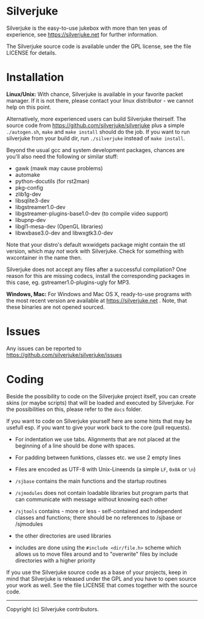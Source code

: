 Silverjuke
================================================================================

Silverjuke is the easy-to-use jukebox with more than ten yeas of experience, see
https://silverjuke.net for further information.

The Silverjuke source code is available under the GPL license, see the file
LICENSE for details.


Installation
================================================================================

**Linux/Unix:**  With chance, Silverjuke is available in your favorite packet
manager.  If it is not there, please contact your linux distributor - we cannot
help on this point.

Alternatively, more experienced users can build Silverjuke theirself.  The
source code from https://github.com/silverjuke/silverjuke plus a simple
`./autogen.sh`, `make` and `make install` should do the job. If you want to run
silverjuke from your build dir, run `./silverjuke` instead of `make install`.

Beyond the usual gcc and system development packages, chances are you'll also
need the following or similar stuff:

- gawk (mawk may cause problems)
- automake
- python-docutils (for rst2man)
- pkg-config
- zlib1g-dev
- libsqlite3-dev
- libgstreamer1.0-dev
- libgstreamer-plugins-base1.0-dev (to compile video support)
- libupnp-dev
- libgl1-mesa-dev (OpenGL libraries)
- libwxbase3.0-dev and libwxgtk3.0-dev

Note that your distro's default wxwidgets package might contain the stl version,
which may _not_ work with Silverjuke. Check for something with wxcontainer in
the name then.

Silverjuke does not accept any files after a successful compilation?  One reason 
for this are missing codecs, install the corresponding packages in this case,
eg. gstreamer1.0-plugins-ugly for MP3.

**Windows, Mac:**  For Windows and Mac OS X, ready-to-use programs with the most
recent version are available at https://silverjuke.net .  Note, that these
binaries are not opened sourced.


Issues
===============================================================================

Any issues can be reported to https://github.com/silverjuke/silverjuke/issues


Coding
================================================================================

Beside the possibility to code on the Silverjuke project itself, you can create
skins (or maybe scripts) that will be loaded and executed by Silverjuke.  For
the possibilities on this, please refer to the `docs` folder.

If you want to code on Silverjuke yourself here are some hints that may be
usefull esp. if you want to give your work back to the core (pull requests).

- For indentation we use tabs.  Alignments that are not placed at the beginning
  of a line should be done with spaces.

- For padding between funktions, classes etc. we use 2 empty lines

- Files are encoded as UTF-8 with Unix-Lineends (a simple `LF`, `0x0A` or `\n`)

- `/sjbase` contains the main functions and the startup routines

- `/sjmodules` does not contain loadable libraries but program parts that can
  communicate with message without knowing each other

- `/sjtools` contains - more or less - self-contained and independent classes
  and functions; there should be no references to /sjbase or /sjmodules

- the other directories are used libraries

- includes are done using the `#include <dir/file.h>` scheme which allows us to
  move files around and to "overwrite" files by include directories with a
  higher priority

If you use the Silverjuke source code as a base of your projects, keep in mind
that Silverjuke is released under the GPL and you have to open source your work
as well.  See the file LICENSE that comes together with the source code.

---

Copyright (c) Silverjuke contributors.

